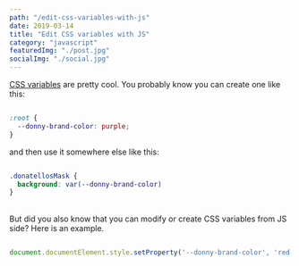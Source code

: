 ```yaml
---
path: "/edit-css-variables-with-js"
date: 2019-03-14
title: "Edit CSS variables with JS"
category: "javascript"
featuredImg: "./post.jpg"
socialImg: "./social.jpg"
---
```



[CSS variables](https://developer.mozilla.org/en-US/docs/Web/CSS/Using_CSS_custom_properties) are pretty cool. You probably know you can create one like this:

```css

:root {
  --donny-brand-color: purple;
}

```

and then use it somewhere else like this:

```css

.donatellosMask {
  background: var(--donny-brand-color)
}

```
<br>
But did you also know that you can modify or create CSS variables from JS side? Here is an example.


```js

document.documentElement.style.setProperty('--donny-brand-color', 'red')

```